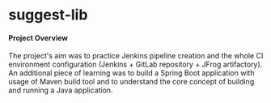 # suggest-lib

#### Project Overview

The project's aim was to practice Jenkins pipeline creation and the whole CI environment configuration (Jenkins + GitLab repository + JFrog artifactory).
An additional piece of learning was to build a Spring Boot application with usage of Maven build tool and to understand the core concept of building and running a Java application.
